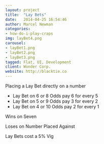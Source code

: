 ```yaml
---
layout: project
title:  "Lay Bets"
date:   2014-04-25 16:54:46
author: Marcel Newman
categories:
- how-do-i-play-craps
img: layBet4.png
carousel:
- layBet1.png
- layBet2.png
- layBet3.png
tagged: Flat, UI, Development
client: Wonder Corp.
website: http://blacktie.co
---
```

Placing a Lay Bet directly on a number

- Lay Bet on 6 or 8 Odds pay 6 for every 5
- Lay Bet on 5 or 9 Odds pay 3 for every 2
- Lay Bet on 4 or 10 Odds pay 2 for every 1

Wins on Seven

Loses on Number Placed Against

Lay Bets cost a 5% Vig
